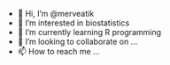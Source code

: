 - 👋 Hi, I’m @merveatik
- 👀 I’m interested in biostatistics
- 🌱 I’m currently learning R programming
- 💞️ I’m looking to collaborate on ...
- 📫 How to reach me ...

<!---
merveatik/merveatik is a ✨ special ✨ repository because its `README.md` (this file) appears on your GitHub profile.
You can click the Preview link to take a look at your changes.
--->
